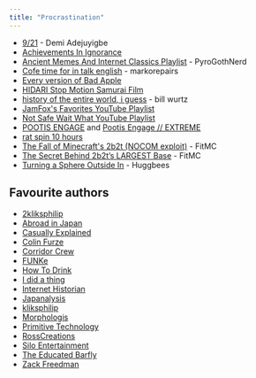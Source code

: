 ```yaml
---
title: "Procrastination"
---
```


- [9/21](https://www.youtube.com/watch?v=kPwG6L73-VU&list=PLhT8ACQdPzpwkpvnvvPf6jCfWxEPmn-Kk) - Demi Adejuyigbe
- [Achievements In Ignorance](https://tvtropes.org/pmwiki/pmwiki.php/AchievementsInIgnorance/RealLife)
- [Ancient Memes And Internet Classics Playlist](https://www.youtube.com/playlist?list=PLfINogWdDN60ooq4cglyFNzya34TkJaJQ) - PyroGothNerd
- [Cofe time for in talk english](https://youtu.be/pc8WFYhkatA) - markorepairs
- [Every version of Bad Apple](https://www.youtube.com/watch?v=tO6sfku_1b8&list=PLfUXLNVXzF5ZslpGPC-HYIbSNeLtuzOZ3)
- [HIDARI Stop Motion Samurai Film](https://youtu.be/DpefYPLH67A)
- [history of the entire world, i guess](https://youtu.be/xuCn8ux2gbs) - bill wurtz
- [JamFox's Favorites YouTube Playlist](https://youtube.com/playlist?list=FLCF_318p-7YO2OM18OEYpyw)
- [Not Safe Wait What YouTube Playlist](https://www.youtube.com/watch?v=QhRaEvelvlA&list=PLAKGgfjj1XNuYONiulmoxcL4libc3m2TF)
- [POOTIS ENGAGE](https://youtu.be/Jl6lee2wyPQ?si=hTMzI-xKMJ1A8Kiq) and [Pootis Engage // EXTREME](https://youtu.be/lGJBUauU-CE?si=qAdRCfwm54o7VG_m)
- [rat spin 10 hours](https://youtu.be/euik1Zrs30w)
- [The Fall of Minecraft's 2b2t (NOCOM exploit)](https://youtu.be/elqAh3GWRpA) - FitMC
- [The Secret Behind 2b2t’s LARGEST Base](https://youtu.be/TMBHP9FDqHI) - FitMC
- [Turning a Sphere Outside In](https://youtu.be/Zv-XNlE1s8E) - Huggbees

## Favourite authors

- [2kliksphilip](https://www.youtube.com/c/2kliksphilip)
- [Abroad in Japan](https://www.youtube.com/c/AbroadinJapan)
- [Casually Explained](https://www.youtube.com/@CasuallyExplained)
- [Colin Furze](https://www.youtube.com/c/colinfurze)
- [Corridor Crew](https://www.youtube.com/c/corridorcrew)
- [FUNKe](https://www.youtube.com/c/FUNKe)
- [How To Drink](https://www.youtube.com/c/howtodrink)
- [I did a thing](https://youtu.be/Lti_zl3MnT4)
- [Internet Historian](https://www.youtube.com/c/InternetHistorian)
- [Japanalysis](https://www.youtube.com/@Japanalysis)
- [kliksphilip](https://www.youtube.com/c/kliksphilip)
- [Morphologis](https://www.youtube.com/c/Morphologis)
- [Primitive Technology](https://www.youtube.com/channel/UCAL3JXZSzSm8AlZyD3nQdBA)
- [RossCreations](https://www.youtube.com/c/VlogCreations)
- [Silo Entertainment](https://www.youtube.com/c/SiloEntertainment)
- [The Educated Barfly](https://www.youtube.com/c/TheEducatedBarfly)
- [Zack Freedman](https://youtu.be/Sy7yPwj2fsg)
